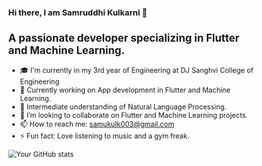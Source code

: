 ### Hi there, I am Samruddhi Kulkarni 👋
## A passionate developer specializing in Flutter and Machine Learning. 

-  🎓 I'm currently in my 3rd year of Engineering at DJ Sanghvi College of Engineering
- 🔭 Currently working on App development in Flutter and Machine Learning.
- 🌱 Intermediate understanding of Natural Language Processing.
- 👯 I’m looking to collaborate on Flutter and Machine Learning projects.
- 📫 How to reach me: samukulk003@gmail.com
- ⚡ Fun fact: Love listening to music and a gym freak.
  
![Your GitHub stats](https://github-readme-stats.vercel.app/api?username=samkulk003&show_icons=true&theme=radical)
